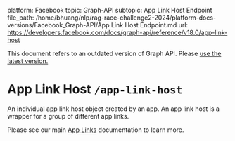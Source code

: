 platform: Facebook
topic: Graph-API
subtopic: App Link Host Endpoint
file_path: /home/bhuang/nlp/rag-race-challenge2-2024/platform-docs-versions/Facebook_Graph-API/App Link Host Endpoint.md
url: https://developers.facebook.com/docs/graph-api/reference/v18.0/app-link-host

This document refers to an outdated version of Graph API. Please [use the latest version.](https://developers.facebook.com/docs/graph-api/reference/v19.0/app-link-host)

# App Link Host `/app-link-host`

An individual app link host object created by an app. An app link host is a wrapper for a group of different app links.

Please see our main [App Links](https://developers.facebook.com/docs/applinks) documentation to learn more.